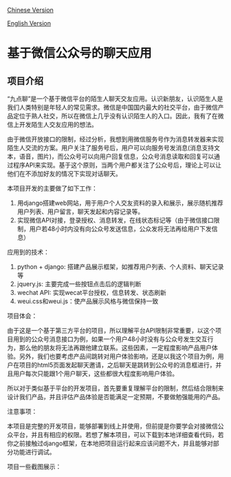 


[Chinese Version](https://github.com/rosstzc/zdl2/blob/master/README_CH.MD)

[English Version](https://github.com/rosstzc/zdl2/blob/master/README.md)

# 基于微信公众号的聊天应用

## 项目介绍

“九点聊”是一个基于微信平台的陌生人聊天交友应用。认识新朋友，认识陌生人是我们人类特别是年轻人的常见需求。微信是中国国内最大的社交平台，由于微信产品定位于熟人社交，所以在微信上几乎没有认识陌生人的入口。因此，我有了在微信上开发陌生人交友应用的想法。

由于微信开放接口的限制，经过分析，我想到用微信服务号作为消息转发器来实现陌生人交流的方案。用户关注了服务号后，用户可以向服务号发消息(消息支持文本，语音，图片)，而公众号可以向用户回复信息，公众号消息读取和回复可以通过程序API来实现。基于这个原则，当两个用户都关注了公众号后，理论上可以让他们在不添加好友的情况下实现对话聊天。

本项目开发的主要做了如下工作：

1. 用django搭建web网站，用于用户个人交友资料的录入和展示，展示随机推荐用户列表、用户留言，聊天发起和内容记录等。
2. 实现微信API对接，登录授权、消息转发，在线状态标记等（由于微信接口限制，用户若48小时内没有向公众号发送信息，公众发将无法再给用户下发信息）

应用到的技术：

1. python + django: 搭建产品展示框架，如推荐用户列表、个人资料、聊天记录等
2. jquery.js: 主要完成一些按钮点击后的逻辑判断
3. wechat API: 实现wecat平台授权，信息转发、状态刷新
4. weui.css和weui.js：使产品展示风格与微信保持一致

项目体会：

由于这是一个基于第三方平台的项目，所以理解平台API限制非常重要，以这个项目用到的公众号消息接口为例，如果一个用户48小时没有与公众号发生交互行为，那么他的朋友将无法再跟他建立联系。这些因素，一定程度影响产品用户体验。另外，我们也要考虑产品间跳转对用户体验影响，还是以我这个项目为例，用户在项目的html5页面发起聊天邀请，之后聊天是跳转到公众号的消息框进行，并且用户每次只能跟1个用户聊天，这些都很大程度影响用户体验。

所以对于类似基于平台的开发项目，首先要重复理解平台的限制，然后结合限制来设计我们产品，并且评估产品体验是否能满足一定预期，不要做勉强能用的产品。

注意事项：

本项目是完整的开发项目，能够部署到线上并使用，但前提是你要学会对接微信公众平台，并且有相应的权限。若想了解本项目，可以下载到本地详细查看代码，若你之前接触过django框架，在本地把项目运行起来应该问题不大，并且能够对部分功能进行调试。

项目一些截图展示：
